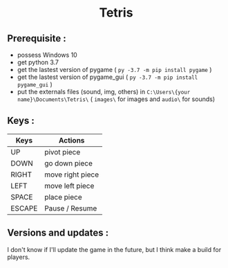 # <p align="center">Tetris</p>

## Prerequisite :
+ possess Windows 10
+ get python 3.7
+ get the lastest version of pygame ( ``py -3.7 -m pip install pygame`` )
+ get the lastest version of pygame_gui ( ``py -3.7 -m pip install pygame_gui`` )
+ put the externals files (sound, img, others) in `` C:\Users\{your name}\Documents\Tetris\ `` ( ``images\`` for images and ``audio\`` for sounds)

## Keys :
| Keys  | Actions |
| ------|---------|
| UP    | pivot piece |
| DOWN  | go down piece |
| RIGHT | move right piece |
| LEFT  | move left piece |
| SPACE | place piece |
| ESCAPE | Pause / Resume |

## Versions and updates : 
I don't know if I'll update the game in the future, but I think make a build for players.
